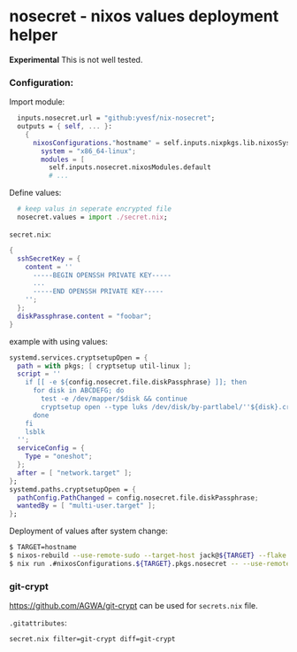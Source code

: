 # nosecret - nixos values deployment helper

**Experimental** This is not well tested.

### Configuration:

Import module:
```nix
  inputs.nosecret.url = "github:yvesf/nix-nosecret";
  outputs = { self, ... }:
    {
      nixosConfigurations."hostname" = self.inputs.nixpkgs.lib.nixosSystem {
        system = "x86_64-linux";
        modules = [ 
          self.inputs.nosecret.nixosModules.default
          # ...
```

Define values:
```nix
  # keep valus in seperate encrypted file
  nosecret.values = import ./secret.nix;
```

`secret.nix`:
```nix
{
  sshSecretKey = {
    content = ''
      -----BEGIN OPENSSH PRIVATE KEY-----
      ...
      -----END OPENSSH PRIVATE KEY-----
    '';
  };
  diskPassphrase.content = "foobar";
}
```

example with using values:
```nix
systemd.services.cryptsetupOpen = {
  path = with pkgs; [ cryptsetup util-linux ];
  script = ''
    if [[ -e ${config.nosecret.file.diskPassphrase} ]]; then
      for disk in ABCDEFG; do
        test -e /dev/mapper/$disk && continue
        cryptsetup open --type luks /dev/disk/by-partlabel/''${disk}.crypt ''${disk} --key-file ${config.nosecret.file.diskPassphrase}
      done
    fi
    lsblk
  '';
  serviceConfig = {
    Type = "oneshot";
  };
  after = [ "network.target" ];
};
systemd.paths.cryptsetupOpen = {
  pathConfig.PathChanged = config.nosecret.file.diskPassphrase;
  wantedBy = [ "multi-user.target" ];
};
```

Deployment of values after system change:
```bash
$ TARGET=hostname
$ nixos-rebuild --use-remote-sudo --target-host jack@${TARGET} --flake .#${TARGET} switch
$ nix run .#nixosConfigurations.${TARGET}.pkgs.nosecret -- --use-remote-sudo --target-host jack@${TARGET} .#${TARGET}
```


### git-crypt
https://github.com/AGWA/git-crypt can be used for `secrets.nix` file.

`.gitattributes`:
```
secret.nix filter=git-crypt diff=git-crypt
```